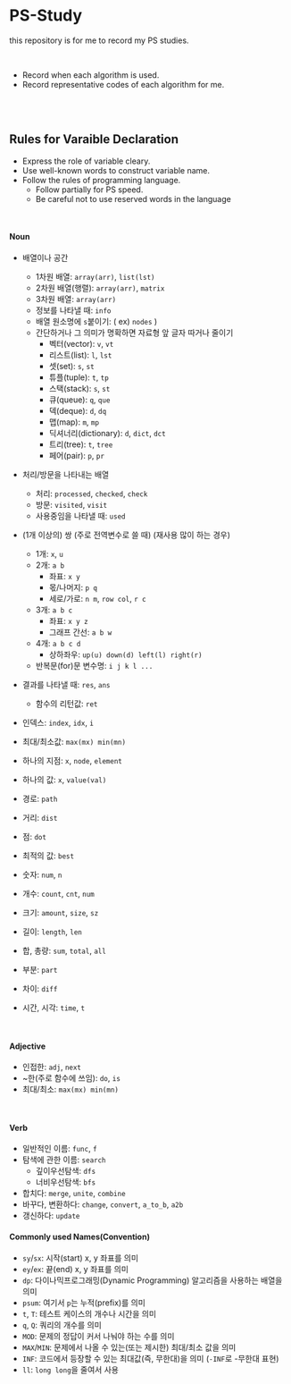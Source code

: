 
# PS-Study
this repository is for me to record my PS studies.  

<br>

- Record when each algorithm is used.
- Record representative codes of each algorithm for me.



<br><br>


## Rules for Varaible Declaration
- Express the role of variable cleary.
- Use well-known words to construct variable name.
- Follow the rules of programming language.
	- Follow partially for PS speed.
	- Be careful not to use reserved words in the language

<br>

#### Noun
- 배열이나 공간
	- 1차원 배열: `array(arr)`, `list(lst)`
	- 2차원 배열(행렬): `array(arr)`, `matrix`
	- 3차원 배열: `array(arr)`
	- 정보를 나타낼 때: `info`
	- 배열 원소명에 `s`붙이기: ( ex) `nodes` )
	- 간단하거나 그 의미가 명확하면 자료형 앞 글자 따거나 줄이기
		- 벡터(vector): `v`, `vt`
		- 리스트(list): `l`, `lst`
		- 셋(set): `s`, `st`
		- 튜플(tuple): `t`, `tp`
		- 스택(stack): `s`, `st`
		- 큐(queue): `q`, `que`
		- 덱(deque): `d`, `dq`
		- 맵(map): `m`, `mp`
		- 딕셔너리(dictionary): `d`, `dict`, `dct`
		- 트리(tree): `t`, `tree`
		- 페어(pair): `p`, `pr`


- 처리/방문을 나타내는 배열
	- 처리: `processed`, `checked`, `check`
	- 방문: `visited`, `visit`
	- 사용중임을 나타낼 때: `used`


- (1개 이상의) 쌍 (주로 전역변수로 쓸 때) (재사용 많이 하는 경우)
	- 1개: `x`, `u`
	- 2개: `a b`
		- 좌표: `x y`
		- 몫/나머지: `p q`
		- 세로/가로: `n m`, `row col`, `r c`
	- 3개: `a b c`
		- 좌표: `x y z`
		- 그래프 간선: `a b w`
	- 4개: `a b c d`
		- 상하좌우: `up(u) down(d) left(l) right(r)`
	- 반복문(for)문 변수명: `i j k l ...`
	
- 결과를 나타낼 때: `res`, `ans`
	- 함수의 리턴값: `ret`  

- 인덱스: `index`, `idx`, `i`

- 최대/최소값: `max(mx) min(mn)`
- 하나의 지점: `x`, `node`, `element`
- 하나의 값: `x`, `value(val)`
- 경로: `path`
- 거리: `dist`
- 점: `dot`
- 최적의 값: `best`
- 숫자: `num`, `n`
- 개수: `count`, `cnt`, `num`
- 크기: `amount`, `size`, `sz`  
- 길이: `length`, `len`  
- 합, 총량: `sum`, `total`, `all`  
- 부분: `part`  
- 차이: `diff`
- 시간, 시각: `time`, `t`

<br>


#### Adjective
- 인접한: `adj`, `next`
- ~한(주로 함수에 쓰임): `do`, `is`
- 최대/최소: `max(mx) min(mn)`
<br>

#### Verb
- 일반적인 이름: `func`, `f`
- 탐색에 관한 이름: `search`
	- 깊이우선탐색: `dfs`
	- 너비우선탐색: `bfs`
- 합치다: `merge`, `unite`, `combine`
- 바꾸다, 변환하다: `change`, `convert`, `a_to_b`, `a2b`
- 갱신하다: `update`


#### Commonly used Names(Convention)
- `sy`/`sx`: 시작(start) x, y 좌표를 의미  
- `ey`/`ex`: 끝(end) x, y 좌표를 의미  
- `dp`: 다이나믹프로그래밍(Dynamic Programming) 알고리즘을 사용하는 배열을 의미  
- `psum`: 여기서 `p`는 누적(prefix)를 의미  
- `t`, `T`: 테스트 케이스의 개수나 시간을 의미  
- `q`, `Q`: 쿼리의 개수를 의미
- `MOD`: 문제의 정답이 커서 나눠야 하는 수를 의미
- `MAX`/`MIN`: 문제에서 나올 수 있는(또는 제시한) 최대/최소 값을 의미
- `INF`: 코드에서 등장할 수 있는 최대값(즉, 무한대)을 의미 (`-INF`로 -무한대 표현)
- `ll`: `long long`을 줄여서 사용
